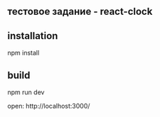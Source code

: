 ## тестовое задание - react-clock

## installation
  npm install

## build
  npm run dev

  open: http://localhost:3000/